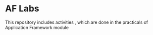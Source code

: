 # AF Labs
This repository includes activities , which are done in the practicals of Application Framework module
